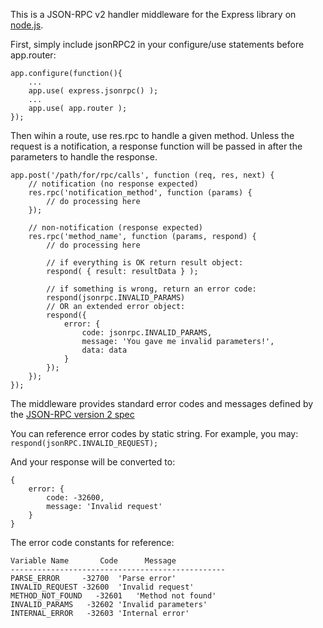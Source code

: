This is a JSON-RPC v2 handler middleware for the Express library on [node.js](http://nodejs.org).

First, simply include jsonRPC2 in your configure/use statements before app.router:

    app.configure(function(){
    	...
    	app.use( express.jsonrpc() );
    	...
    	app.use( app.router );
    });

Then wihin a route, use res.rpc to handle a given method. Unless the request is a notification, a response
function will be passed in after the parameters to handle the response.

    app.post('/path/for/rpc/calls', function (req, res, next) {
    	// notification (no response expected)
    	res.rpc('notification_method', function (params) {
    		// do processing here
    	});
    
    	// non-notification (response expected)
    	res.rpc('method_name', function (params, respond) {
    		// do processing here
    
    		// if everything is OK return result object:
    		respond( { result: resultData } );
    
    		// if something is wrong, return an error code:
    		respond(jsonrpc.INVALID_PARAMS)
    		// OR an extended error object:
    		respond({
    			error: {
    				code: jsonrpc.INVALID_PARAMS,
    				message: 'You gave me invalid parameters!',
    				data: data
    			}
    		});
    	});
    });

The middleware provides standard error codes and messages defined by the [JSON-RPC version 2 spec](http://www.jsonrpc.org/specification)

You can reference error codes by static string. For example, you may:
`respond(jsonRPC.INVALID_REQUEST);`

And your response will be converted to:

    {
    	error: {
    		code: -32600,
    		message: 'Invalid request'
    	}
    }

The error code constants for reference:

    Variable Name		Code	  Message
    ------------------------------------------------
    PARSE_ERROR		-32700	'Parse error'
    INVALID_REQUEST	-32600	'Invalid request'
    METHOD_NOT_FOUND   -32601	'Method not found'
    INVALID_PARAMS	 -32602	'Invalid parameters'
    INTERNAL_ERROR	 -32603	'Internal error'
